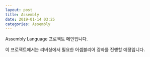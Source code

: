 ```yaml
---
layout: post
title: Assembly
date: 2019-01-14 03:25
categories: Assembly
---
```


Assembly Language 프로젝트 메인입니다.

이 프로젝트에서는 리버싱에서 필요한 어셈블리어 강좌를
진행할 예졍입니다. 
